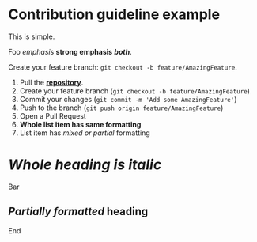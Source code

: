 # Contribution guideline example

This is simple.

Foo *emphasis* **strong emphasis** ***both***.

Create your feature branch: `git checkout -b feature/AmazingFeature`.

1. Pull the [**repository**](https://github.com/docling-project/docling).
2. Create your feature branch (`git checkout -b feature/AmazingFeature`)
3. Commit your changes (`git commit -m 'Add some AmazingFeature'`)
4. Push to the branch (`git push origin feature/AmazingFeature`)
5. Open a Pull Request
6. **Whole list item has same formatting**
7. List item has *mixed or partial* formatting

# *Whole heading is italic*

Bar

## *Partially formatted* heading

End
